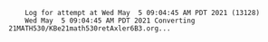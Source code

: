        Log for attempt at Wed May  5 09:04:45 AM PDT 2021 (13128)
        Wed May  5 09:04:45 AM PDT 2021 Converting 21MATH530/KBe21math530retAxler6B3.org...
